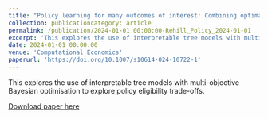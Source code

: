 ```yaml
---
title: "Policy learning for many outcomes of interest: Combining optimal policy trees with multi-objective bayesian optimisation"
collection: publicationcategory: article
permalink: /publication/2024-01-01 00:00:00-Rehill_Policy_2024-01-01
excerpt: 'This explores the use of interpretable tree models with multi-objective Bayesian optimisation to explore policy eligibility trade-offs.'
date: 2024-01-01 00:00:00
venue: 'Computational Economics'
paperurl: 'https://doi.org/10.1007/s10614-024-10722-1'
---
```

This explores the use of interpretable tree models with multi-objective Bayesian optimisation to explore policy eligibility trade-offs.

[Download paper here](https://doi.org/10.1007/s10614-024-10722-1)
